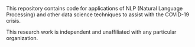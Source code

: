 This repository contains code for applications of NLP (Natural Language Processing) and other data science techniques to assist with the COVID-19 crisis.

This research work is independent and unaffiliated with any particular organization. 
